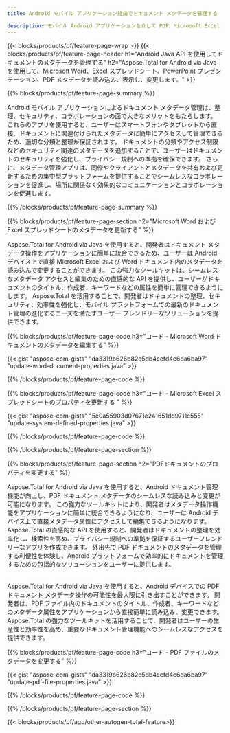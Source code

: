 ```yaml
---
title: Android モバイル アプリケーション経由でドキュメント メタデータを管理する

description: モバイル Android アプリケーションを介して PDF、Microsoft Excel スプレッドシート、PowerPoint プレゼンテーション、Word ドキュメントのメタデータを表示および更新します。
---
```


{{< blocks/products/pf/feature-page-wrap >}}
{{< blocks/products/pf/feature-page-header h1="Android Java API を使用してドキュメントのメタデータを管理する" h2="Aspose.Total for Android via Java を使用して、Microsoft Word、Excel スプレッドシート、PowerPoint プレゼンテーション、PDF メタデータを読み込み、表示し、変更します。" >}}

{{% blocks/products/pf/feature-page-summary %}}

Android モバイル アプリケーションによるドキュメント メタデータ管理は、整理、セキュリティ、コラボレーションの面で大きなメリットをもたらします。 これらのアプリを使用すると、ユーザーはスマートフォンやタブレットから直接、ドキュメントに関連付けられたメタデータに簡単にアクセスして管理できるため、適切な分類と整理が保証されます。 ドキュメントの分類やアクセス制限などのセキュリティ関連のメタデータを追加することで、ユーザーはドキュメントのセキュリティを強化し、プライバシー規制への準拠を確保できます。 さらに、メタデータ管理アプリは、同僚やクライアントとメタデータを共有および更新するための集中型プラットフォームを提供することでシームレスなコラボレーションを促進し、場所に関係なく効果的なコミュニケーションとコラボレーションを促進します。 

{{% /blocks/products/pf/feature-page-summary  %}}


{{% blocks/products/pf/feature-page-section  h2="Microsoft Word および Excel スプレッドシートのメタデータを更新する" %}}

Aspose.Total for Android via Java を使用すると、開発者はドキュメント メタデータ操作をアプリケーションに簡単に統合できるため、ユーザーは Android デバイス上で直接 Microsoft Excel および Word ドキュメント内のメタデータを読み込んで変更することができます。 この強力なツールキットは、シームレスなメタデータ アクセスと編集のための直感的な API を提供し、ユーザーがドキュメントのタイトル、作成者、キーワードなどの属性を簡単に管理できるようにします。 Aspose.Total を活用することで、開発者はドキュメントの整理、セキュリティ、効率性を強化し、モバイル プラットフォームでの最新のドキュメント管理の進化するニーズを満たすユーザー フレンドリーなソリューションを提供できます。

{{% blocks/products/pf/feature-page-code h3="コード - Microsoft Word ドキュメントのメタデータを編集する" %}}

{{< gist "aspose-com-gists" "da3319b626b82e5db4ccfd4c6da6ba97" "update-word-document-properties.java" >}}

{{% /blocks/products/pf/feature-page-code  %}}


{{% blocks/products/pf/feature-page-code h3="コード - Microsoft Excel スプレッドシートのプロパティを更新する " %}}

{{< gist "aspose-com-gists" "5e0a55903d07671e241651dd9711c555" "update-system-defined-properties.java" >}}

{{% /blocks/products/pf/feature-page-code  %}}

{{% /blocks/products/pf/feature-page-section %}}


{{% blocks/products/pf/feature-page-section  h2="PDFドキュメントのプロパティを変更する" %}}

Aspose.Total for Android via Java を使用すると、Android ドキュメント管理機能が向上し、PDF ドキュメント メタデータのシームレスな読み込みと変更が可能になります。 この強力なツールキットにより、開発者はメタデータ操作機能をアプリケーションに簡単に統合できるようになり、ユーザーは Android デバイス上で直接メタデータ属性にアクセスして編集できるようになります。 Aspose.Total の直感的な API を使用すると、開発者はドキュメントの整理を効率化し、検索性を高め、プライバシー規制への準拠を保証するユーザーフレンドリーなアプリを作成できます。 外出先で PDF ドキュメントのメタデータを管理する利便性を体験し、Android プラットフォームで効率的にドキュメントを管理するための包括的なソリューションをユーザーに提供します。 <br /><br />

Aspose.Total for Android via Java を使用すると、Android デバイスでの PDF ドキュメント メタデータ操作の可能性を最大限に引き出すことができます。 開発者は、PDF ファイル内のドキュメントのタイトル、作成者、キーワードなどのメタデータ属性をアプリケーションから直接簡単に読み込み、変更できます。 Aspose.Total の強力なツールキットを活用することで、開発者はユーザーの生産性と効率性を高め、重要なドキュメント管理機能へのシームレスなアクセスを提供できます。

{{% blocks/products/pf/feature-page-code h3="コード - PDF ファイルのメタデータを変更する" %}}

{{< gist "aspose-com-gists" "da3319b626b82e5db4ccfd4c6da6ba97" "update-pdf-file-properties.java" >}}

{{% /blocks/products/pf/feature-page-code  %}}

{{% /blocks/products/pf/feature-page-section %}}

{{< blocks/products/pf/agp/other-autogen-total-feature>}}